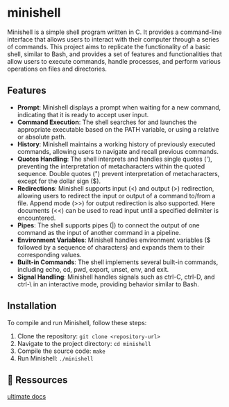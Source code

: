 # minishell
Minishell is a simple shell program written in C. It provides a command-line interface that allows users to interact with their computer through a series of commands. This project aims to replicate the functionality of a basic shell, similar to Bash, and provides a set of features and functionalities that allow users to execute commands, handle processes, and perform various operations on files and directories.


## Features

- **Prompt**: Minishell displays a prompt when waiting for a new command, indicating that it is ready to accept user input.
- **Command Execution**: The shell searches for and launches the appropriate executable based on the PATH variable, or using a relative or absolute path.
- **History**: Minishell maintains a working history of previously executed commands, allowing users to navigate and recall previous commands.
- **Quotes Handling**: The shell interprets and handles single quotes ('), preventing the interpretation of metacharacters within the quoted sequence. Double quotes (") prevent interpretation of metacharacters, except for the dollar sign ($).
- **Redirections**: Minishell supports input (<) and output (>) redirection, allowing users to redirect the input or output of a command to/from a file. Append mode (>>) for output redirection is also supported. Here documents (<<) can be used to read input until a specified delimiter is encountered.
- **Pipes**: The shell supports pipes (|) to connect the output of one command as the input of another command in a pipeline.
- **Environment Variables**: Minishell handles environment variables ($ followed by a sequence of characters) and expands them to their corresponding values.
- **Built-in Commands**: The shell implements several built-in commands, including echo, cd, pwd, export, unset, env, and exit.
- **Signal Handling**: Minishell handles signals such as ctrl-C, ctrl-D, and ctrl-\ in an interactive mode, providing behavior similar to Bash.

## Installation

To compile and run Minishell, follow these steps:

1. Clone the repository: `git clone <repository-url>`
2. Navigate to the project directory: `cd minishell`
3. Compile the source code: `make`
4. Run Minishell: `./minishell`

## 🔗 Ressources
[ultimate docs](https://docs.google.com/document/d/16_Yke-F4R1w_JIwhj9aovZIUchjfxO11AOAriKwX_KQ/edit#heading=h.m1z9chnw1mt0)
